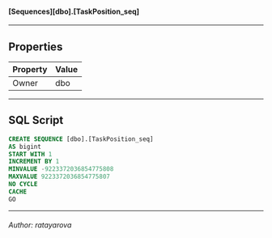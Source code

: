 ####  [Sequences][dbo].[TaskPosition_seq]

---

## <a name="#properties"></a>Properties

| Property | Value |
|---|---|
| Owner | dbo |


---

## <a name="#sqlscript"></a>SQL Script

```sql
CREATE SEQUENCE [dbo].[TaskPosition_seq]
AS bigint
START WITH 1
INCREMENT BY 1
MINVALUE -9223372036854775808
MAXVALUE 9223372036854775807
NO CYCLE
CACHE 
GO

```


---

###### Author:  ratayarova

